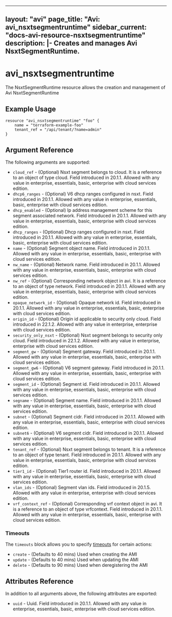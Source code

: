 <!--
    Copyright 2021 VMware, Inc.
    SPDX-License-Identifier: Mozilla Public License 2.0
-->
---
layout: "avi"
page_title: "Avi: avi_nsxtsegmentruntime"
sidebar_current: "docs-avi-resource-nsxtsegmentruntime"
description: |-
  Creates and manages Avi NsxtSegmentRuntime.
---

# avi_nsxtsegmentruntime

The NsxtSegmentRuntime resource allows the creation and management of Avi NsxtSegmentRuntime

## Example Usage

```hcl
resource "avi_nsxtsegmentruntime" "foo" {
    name = "terraform-example-foo"
    tenant_ref = "/api/tenant/?name=admin"
}
```

## Argument Reference

The following arguments are supported:

* `cloud_ref` - (Optional) Nsxt segment belongs to cloud. It is a reference to an object of type cloud. Field introduced in 20.1.1. Allowed with any value in enterprise, essentials, basic, enterprise with cloud services edition.
* `dhcp6_ranges` - (Optional) V6 dhcp ranges configured in nsxt. Field introduced in 20.1.1. Allowed with any value in enterprise, essentials, basic, enterprise with cloud services edition.
* `dhcp_enabled` - (Optional) Ip address management scheme for this segment associated network. Field introduced in 20.1.1. Allowed with any value in enterprise, essentials, basic, enterprise with cloud services edition.
* `dhcp_ranges` - (Optional) Dhcp ranges configured in nsxt. Field introduced in 20.1.1. Allowed with any value in enterprise, essentials, basic, enterprise with cloud services edition.
* `name` - (Optional) Segment object name. Field introduced in 20.1.1. Allowed with any value in enterprise, essentials, basic, enterprise with cloud services edition.
* `nw_name` - (Optional) Network name. Field introduced in 20.1.1. Allowed with any value in enterprise, essentials, basic, enterprise with cloud services edition.
* `nw_ref` - (Optional) Corresponding network object in avi. It is a reference to an object of type network. Field introduced in 20.1.1. Allowed with any value in enterprise, essentials, basic, enterprise with cloud services edition.
* `opaque_network_id` - (Optional) Opaque network id. Field introduced in 20.1.1. Allowed with any value in enterprise, essentials, basic, enterprise with cloud services edition.
* `origin_id` - (Optional) Origin id applicable to security only cloud. Field introduced in 22.1.2. Allowed with any value in enterprise, enterprise with cloud services edition.
* `security_only_nsxt` - (Optional) Nsxt segment belongs to security only cloud. Field introduced in 22.1.2. Allowed with any value in enterprise, enterprise with cloud services edition.
* `segment_gw` - (Optional) Segment gateway. Field introduced in 20.1.1. Allowed with any value in enterprise, essentials, basic, enterprise with cloud services edition.
* `segment_gw6` - (Optional) V6 segment gateway. Field introduced in 20.1.1. Allowed with any value in enterprise, essentials, basic, enterprise with cloud services edition.
* `segment_id` - (Optional) Segment id. Field introduced in 20.1.1. Allowed with any value in enterprise, essentials, basic, enterprise with cloud services edition.
* `segname` - (Optional) Segment name. Field introduced in 20.1.1. Allowed with any value in enterprise, essentials, basic, enterprise with cloud services edition.
* `subnet` - (Optional) Segment cidr. Field introduced in 20.1.1. Allowed with any value in enterprise, essentials, basic, enterprise with cloud services edition.
* `subnet6` - (Optional) V6 segment cidr. Field introduced in 20.1.1. Allowed with any value in enterprise, essentials, basic, enterprise with cloud services edition.
* `tenant_ref` - (Optional) Nsxt segment belongs to tenant. It is a reference to an object of type tenant. Field introduced in 20.1.1. Allowed with any value in enterprise, essentials, basic, enterprise with cloud services edition.
* `tier1_id` - (Optional) Tier1 router id. Field introduced in 20.1.1. Allowed with any value in enterprise, essentials, basic, enterprise with cloud services edition.
* `vlan_ids` - (Optional) Segment vlan ids. Field introduced in 20.1.5. Allowed with any value in enterprise, enterprise with cloud services edition.
* `vrf_context_ref` - (Optional) Corresponding vrf context object in avi. It is a reference to an object of type vrfcontext. Field introduced in 20.1.1. Allowed with any value in enterprise, essentials, basic, enterprise with cloud services edition.


### Timeouts

The `timeouts` block allows you to specify [timeouts](https://www.terraform.io/docs/configuration/resources.html#timeouts) for certain actions:

* `create` - (Defaults to 40 mins) Used when creating the AMI
* `update` - (Defaults to 40 mins) Used when updating the AMI
* `delete` - (Defaults to 90 mins) Used when deregistering the AMI

## Attributes Reference

In addition to all arguments above, the following attributes are exported:

* `uuid` -  Uuid. Field introduced in 20.1.1. Allowed with any value in enterprise, essentials, basic, enterprise with cloud services edition.

